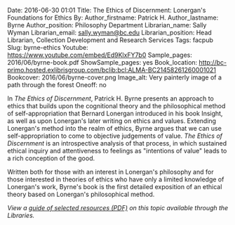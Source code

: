 Date: 2016-06-30 01:01
Title: The Ethics of Discernment: Lonergan's Foundations for Ethics
By:
Author_firstname: Patrick H.
Author_lastname: Byrne
Author_position: Philosophy Department
Librarian_name: Sally Wyman
Librarian_email: sally.wyman@bc.edu
Librarian_position: Head Librarian, Collection Development and Research Services
Tags: facpub
Slug: byrne-ethics 
Youtube: https://www.youtube.com/embed/Ed9KlxFY7b0
Sample_pages: 2016/06/byrne-book.pdf
ShowSample_pages: yes
Book_location: http://bc-primo.hosted.exlibrisgroup.com/bclib:bcl:ALMA-BC21458261260001021
Bookcover: 2016/06/byrne-cover.png
Image_alt: Very painterly image of a path through the forest
Oneoff: no 

In <em>The Ethics of Discernment</em>, Patrick H. Byrne presents an approach to ethics that builds upon the cognitional theory and the philosophical method of self-appropriation that Bernard Lonergan introduced in his book Insight, as well as upon Lonergan's later writing on ethics and values.
Extending Lonergan's method into the realm of ethics, Byrne argues that we can use self-appropriation to come to objective judgements of value. <em>The Ethics of Discernment</em> is an introspective analysis of that process, in which sustained ethical inquiry and attentiveness to feelings as "intentions of value" leads to a rich conception of the good.

Written both for those with an interest in Lonergan's philosophy and for those interested in theories of ethics who have only a limited knowledge of Lonergan's work, Byrne's book is the first detailed exposition of an ethical theory based on Lonergan's philosophical method.


<em>View a <a href="http://library.bc.edu/theme/img/facpub/2016/06/byrne-guide.pdf">guide of selected resources (PDF)</a> on this topic available through the Libraries. </em>